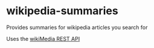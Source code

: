 # wikipedia-summaries
Provides summaries for wikipedia articles you search for

Uses the [wikiMedia REST API](https://en.wikipedia.org/api/rest_v1/)
